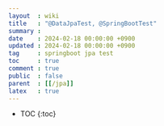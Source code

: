 ```yaml
---
layout  : wiki
title   : "@DataJpaTest, @SpringBootTest"
summary :
date    : 2024-02-18 00:00:00 +0900
updated : 2024-02-18 00:00:00 +0900
tag     : springboot jpa test
toc     : true
comment : true
public  : false
parent  : [[/jpa]]
latex   : true
---
```

* TOC
{:toc}

  
